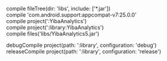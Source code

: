 compile fileTree(dir: 'libs', include: ['*.jar'])  
compile 'com.android.support:appcompat-v7:25.0.0'    
compile project(':YibaAnalytics')    
compile project(':library:YibaAnalytics')    
compile files('libs/YibaAnalytics5.jar')    

debugCompile project(path: ':library', configuration: 'debug')  
releaseCompile project(path: ':library', configuration: 'release')    

    
